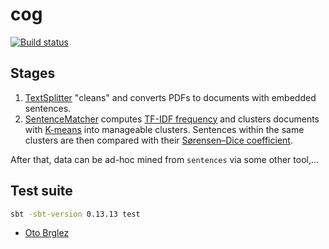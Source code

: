 # cog

[![Build status][build-status-image]][build-status]

## Stages

1. [TextSplitter] "cleans" and converts PDFs to documents with embedded sentences.
2. [SentenceMatcher] computes [TF-IDF frequency][tf-idf] and clusters documents with [K-means][k-means] into
manageable clusters. Sentences within the same clusters are then compared with their [Sørensen–Dice coefficient][fuzzy-similarity].

After that, data can be ad-hoc mined from `sentences` via some other tool,...

## Test suite

```bash
sbt -sbt-version 0.13.13 test
```

- [Oto Brglez](https://github.com/otobrglez/cog)


[LemmaGen]: http://lemmatise.ijs.si/
[TextSplitter]: ./src/main/scala/TextSplitter.scala
[SentenceMatcher]: ./src/main/scala/SentenceMatcher.scala
[build-status]: https://travis-ci.org/univizor/cog
[build-status-image]: https://travis-ci.org/univizor/cog.svg?branch=master
[tf-idf]: https://en.wikipedia.org/wiki/Tf%E2%80%93idf
[k-means]: https://en.wikipedia.org/wiki/K-means%2B%2B
[fuzzy-similarity]: https://en.wikipedia.org/wiki/S%C3%B8rensen%E2%80%93Dice_coefficient

